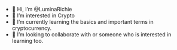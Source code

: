 - 👋 Hi, I’m @LuminaRichie
- 👀 I’m interested in Crypto
- 🌱 I’m currently learning the basics and important terms in cryptocurrency.
- 💞️ I’m looking to collaborate with or someone who is interested in learning too.
  

<!---
LuminaRichie/LuminaRichie is a ✨ special ✨ repository because its `README.md` (this file) appears on your GitHub profile.
You can click the Preview link to take a look at your changes.
--->
